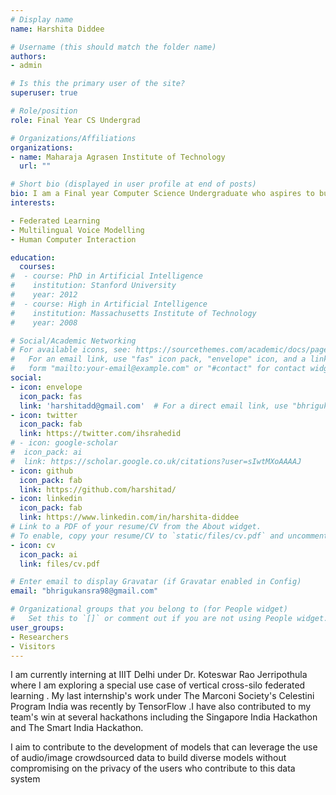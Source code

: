 ```yaml
---
# Display name
name: Harshita Diddee

# Username (this should match the folder name)
authors:
- admin

# Is this the primary user of the site?
superuser: true

# Role/position
role: Final Year CS Undergrad 

# Organizations/Affiliations
organizations:
- name: Maharaja Agrasen Institute of Technology
  url: ""

# Short bio (displayed in user profile at end of posts)
bio: I am a Final year Computer Science Undergraduate who aspires to build Privacy-Preserving AI architectures.
interests:

- Federated Learning 
- Multilingual Voice Modelling 
- Human Computer Interaction

education:
  courses:
#  - course: PhD in Artificial Intelligence
#    institution: Stanford University
#    year: 2012
#  - course: High in Artificial Intelligence
#    institution: Massachusetts Institute of Technology
#    year: 2008

# Social/Academic Networking
# For available icons, see: https://sourcethemes.com/academic/docs/page-builder/#icons
#   For an email link, use "fas" icon pack, "envelope" icon, and a link in the
#   form "mailto:your-email@example.com" or "#contact" for contact widget.
social:
- icon: envelope
  icon_pack: fas
  link: 'harshitadd@gmail.com'  # For a direct email link, use "bhrigukansra98@gmail.com".
- icon: twitter
  icon_pack: fab
  link: https://twitter.com/ihsrahedid
# - icon: google-scholar
#  icon_pack: ai
#  link: https://scholar.google.co.uk/citations?user=sIwtMXoAAAAJ
- icon: github
  icon_pack: fab
  link: https://github.com/harshitad/
- icon: linkedin
  icon_pack: fab
  link: https://www.linkedin.com/in/harshita-diddee
# Link to a PDF of your resume/CV from the About widget.
# To enable, copy your resume/CV to `static/files/cv.pdf` and uncomment the lines below.
- icon: cv
  icon_pack: ai
  link: files/cv.pdf

# Enter email to display Gravatar (if Gravatar enabled in Config)
email: "bhrigukansra98@gmail.com"

# Organizational groups that you belong to (for People widget)
#   Set this to `[]` or comment out if you are not using People widget.
user_groups:
- Researchers
- Visitors
---
```


I am currently interning at IIIT Delhi under Dr. Koteswar Rao Jerripothula where I am exploring a special use case of vertical cross-silo federated learning . My last internship's work under The Marconi Society's Celestini Program India was recently by TensorFlow .I have also contributed to my team's win at several hackathons including the Singapore India Hackathon and The Smart India Hackathon.

I aim to contribute to the development of models that can leverage the use of audio/image crowdsourced data to build diverse models without compromising on the privacy of the users who contribute to this data system
